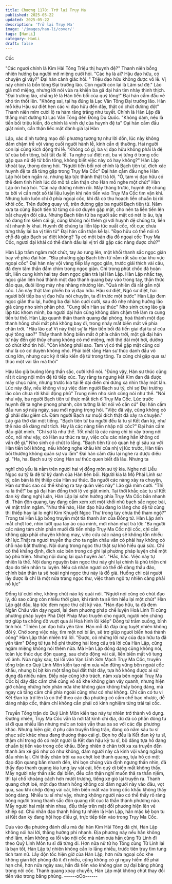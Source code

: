 ```yaml
---
title: Chương 1178: Trở lại Trụy Ma
published: 2025-05-22
updated: 2025-05-22
description: 'Trở lại Trụy Ma'
image: '/images/han-li/cover/'
tags: [HanLi]
category: HanLi
draft: false
---
```


Cốc

"Các ngươi chính là Kim Hải Tông Triệu thị huynh đệ?"
Thanh niên bỗng nhiên hướng ba người mở miệng cười hỏi.
"Các hạ là ai? Hậu đạo hữu, có chuyện gì vậy?"
Đại hán cảnh giác hỏi.
" Triệu đạo hữu không được vô lễ. Vị này chính là bổn tông Đại
trưởng lão. Còn người còn lại là Lâm sư đệ."
Lão giả mở miệng, nhưng lời nói vừa ra khiến ba gã đại hán tim
nhảy thình thịch.
"Đại trưởng lão, chẳng lẽ là Hàn tiền bối của quý tông!"
Đại hán cầm đầu vẻ khó tin thốt lên.
"Không sai, tại hạ đúng là Lạc Vân Tông Đại trưởng lão. Hàn mỗ
kêu Hậu sư điệt hẹn các vị đạo hữu đến đây, thật có chút đường
đột"
Thanh niên mỉm cười lộ ra hàm răng trắng như tuyết.
Chính là Hàn Lập đã thẳng một đường từ Lạc Vân Tông đến
Đông Dụ Quốc.
"Không dám, nếu là tiền bối triệu kiến, đó chính là vinh dự của
huynh đệ ta"
Đại hán cầm đầu giật mình, cẩn thận liếc mặt đánh giá lại Hàn

Lập, xác định tướng mạo đối phương tương tự như lời đồn, lúc
này không dám chậm trễ vội vàng cuối người hành lễ, kính cẩn dị
thường.
Hai người còn lại cũng kích động thi lễ.
"Không có gì, ba vị đạo hữu không phải là đệ tử của bổn tông, bất
tất đa lễ. Ta nghe sư điệt nói, ba vị từng ở trong cốc gặp qua nữ
đệ tử bổn tông, không biết việc này có hay không?"
Hàn Lập khoát tay, thong dong hỏi.
"Người tiền bối nói chính là Bạch tiên tử, đích xác huynh đệ ta đã
từng gặp trong Trụy Ma Cốc"
Đại hán cầm đầu nghe Hàn Lập hỏi bèn ngẩn ra, nhưng lập tức
thành thật trả lời.
"Ồ, tam vị đạo hữu có thể đem tình hình lúc đó mô tả cẩn thận
cho Hàn mỗ nghe một chút"
Hàn Lập ôn hoà hỏi.
"Cái này đương nhiên rồi. Mấy tháng trước, huynh đệ chúng ta bởi
vì cần một số tài liệu luyện khí nên tiến vào Trụy Ma Cốc tìm vận
khí. Nhưng luôn luôn chỉ ở phía ngoại cốc, khi đã có thu hoạch
liền chuẩn bị rời khỏi cốc. Trên đường quay về, trên đường gặp ba
người Bạch tiên tử. Năm xưa ta cùng Bạch tiên tử từng có cơ
duyên gặp mặt, cho nên ta liền tiến lên bắt chuyện đôi câu.
Nhưng Bạch tiên tử ba người sắc mặt có nét lo âu, tựa hồ đang
tìm kiếm cái gì, cũng không nói thêm gì với huynh đệ chúng ta,
liền rất nhanh ly khai. Huynh đệ chúng ta liền lập tức xuất cốc, rốt
cục chưa từng thấy lại ba vị tiên tử"
Đại hán cẩn thận kể lại.
"Đạo hữu có thể nói rõ chỗ đã gặp Bạch sư điệt không? Ta có một
bản địa đồ ngoại cốc Trụy Ma Cốc, ngươi đại khái có thể đánh
dấu lại vị trí đã gặp các nàng được chứ?"

Hàn Lập trầm ngâm một chút, tay áo rung lên, một khối thanh sắc
ngọc giản bay về phía đại hán.
"Địa phương gặp Bạch tiên tử nằm rất sâu của khu vực ngoại cốc"
Đại hán này vội vàng tiếp lấy ngọc giản, trước giải thích vài câu,
đã đem tâm thần đắm chìm trong ngọc giản. Chỉ trong phút chốc
đã hoàn tất, liền cung kính hai tay đem ngọc giản trả lại Hàn Lập.
Hàn Lập nhấc tay, ngọc giản liền hoá thành một đạo thanh quang
bay vào trong tay, thần thức đảo qua, đuôi lông mày nhẹ nhàng
nhướng lên.
"Quả nhiên đã rất gần nội cốc. Lần này thật làm phiền ba vị đạo
hữu. Hậu sư điệt, Ngô sư điệt, hai ngươi bồi tiếp ba vị đạo hữu nói
chuyện, ta đi trước một bước"
Hàn Lập đem ngọc giản thu lại, hướng ba đại hán cười cười, sau
đó nhẹ nhàng hướng lão giả cùng nho sinh phân phó.
"Cung tiễn Hàn sư thúc"
Nho sinh cùng lão giả lập tức khom mình, ba người đại hán cũng
không dám chậm trễ làm ra cung tiễn tư thế.
Hàn Lập quanh thân thanh quang đại phóng, hoá thành một đạo
thanh hồng chói mắt phá không bay đi, trong nháy mắt biến mất
về phía chân trời.
"Hậu lão ca! Vị này thật sự là Hàn tiền bối đã tiến giai đại tu sĩ của
quý tông sao?"
Thấy thanh hồng biến mất ở phía chân trời, một gã đại hán từ nãy
đến giờ thủy chung không có mở miệng, mới thở dài một hơi,
dường có chút khó tin hỏi.
"Còn không phải sao. Tam vị có thể gặp mặt cũng coi như là có
cơ duyên không nhỏ. Phải biết rằng Hàn sư thúc danh đầu vô
cùng lớn, nhưng cực kỳ ít tiếp kiến đệ tử trong tông. Ta cũng chỉ
gặp qua sư thúc một vài lần mà thôi"

Hậu lão giả buông lỏng thần sắc, cười khổ nói.
"Đúng vậy, Hàn sư thúc cũng rất ít cùng nội môn đệ tử tiếp xúc.
Tuy rằng ta ngưng kết Kim đan đã được mấy chục năm, nhưng
trước kia tại lễ đại điển chỉ đứng xa nhìn thấy một lần. Lúc này
đây, nếu không vì sự việc đám người Bạch sư tỷ, chỉ sợ Đại
trưởng lão còn chưa rời khỏi động phủ"
Trung niên nho sinh cũng nói như thế.
"Nói như vậy, ba người Bạch tiên tử thực mất tích ở Trụy Ma Cốc.
Lúc trước huynh đệ ta nghe phong phanh, còn tưởng là lời nói vô
căn cứ"
Đại hán cầm đầu run sợ nửa ngày, sau mới ngưng trọng hỏi.
"Việc đã vậy, cũng không có gì phải dấu giếm cả. Đám người
Bạch sư muội đích thật đã xảy ra chuyện."
Lão giả thở dài một tiếng.
"Bạch tiên tử ba người đều là tu sĩ Kết đan kỳ, như thế nào dễ
dàng mất tích. Hay là các nàng tiến nhập nội cốc?"
Đại hán cầm đầu giật mình.
"Chỉ sợ là như thế. Tốt nhất là các nàng chỉ bị vây trong nội cốc,
nói như vậy, có Hàn sư thúc ra tay, việc cứu các nàng hẳn không
có vấn đề gì."
Nho sinh có chút lo lắng.
"Bạch tiên tử có quan hệ gì sâu xa với Hàn tiền bối không, nếu
không nghe khẩu khí của nhị vị lúc trước, Hàn tiền bối thường
không quản sự vụ lắm"
Đại hán cầm đầu lại nghe ra được điều gì.
"Ha, ha. Bạch sư tỷ cùng Hàn sư thúc quen biết đã lâu. Nhưng ta

nghĩ chủ yếu là nằm trên người hai vị đồng môn sư tỷ kia. Nghe
nói Liễu Ngọc sư tỷ là đệ tử ký danh của Hàn tiền bối. Người kia
là Mộ Phái Linh sư tỷ, căn bản là thị thiếp của Hàn sư thúc. Ba
người các nàng xảy ra chuyện, Hàn sư thúc sao có thể không ra
tay quản việc này"
Lão giả mỉm cười.
"Thì ra là thế!" ba gã đại hán đồng thời lộ vẻ giật mình.
Tại thời khắc các tu sĩ Kết đan kỳ đang nghị luận, Hàn Lập lại
sớm hướng phía Trụy Ma Cốc bắn nhanh đi.
Thân độn quang, tay đang cầm xem xét một khối nhũ bạch sắc
ngọc bài, vẻ mặt trầm ngâm.
"Như thế nào, Hàn đạo hữu đang lo lắng cho đệ tử cùng thị thiếp
hay lại lo nghĩ Kim Khuyết Ngọc Thư trong tay chưa thể tham
ngộ?"
Trong tai Hàn Lập bỗng truyền một tia thanh âm của Đồng tử.
Hàn Lập ánh mắt chợt loé, nhìn lướt qua tay áo của mình, mới
nhàn nhạt trả lời:
"Ba người các nàng tám chín phần mười đã tiến nhập Trụy Ma
Cốc nội cốc, chỉ cần không gặp phải chuyện không may, việc cứu
các nàng sẽ không tốn nhiều khí lực.Thật ra ngươi truyền thụ cho
ta ngân châu văn có phải hay không có chỗ nào bất thường. Nội
dung trong ngọc thư thật sự khó hiểu quá sức. Chỉ có thể khẳng
định, đích xác bên trong có ghi lại phương pháp luyện chế một bộ
phù triện. Nhưng nội dung lại quá huyền ảo".
"Hắc, hắc. Việc này tự nhiên là thế. Nội dung nguyên bản ngọc
thư này ghi lại chính là phù triện chi đạo do tiên nhân tu luyện.
Nếu cá nhân ngươi có thể dễ dàng thấu đáo, chính bản thân ta sẽ
hoài nghi ngọc thư này là đồ giả. Huống chi cái ngươi lấy được là
chỉ là một nửa trang ngọc thư, việc tham ngộ tự nhiên càng phải
nỗ lực"

Đồng tử cười nhẹ, không chút nào kỳ quái nói.
"Ngươi nói cũng có chút đạo lý, dù sao cũng còn nhiều thời gian,
khi rảnh ta sẽ tìm hiểu lại một chút"
Hàn Lập gật đầu, lập tức đem ngọc thư cất kỹ vào.
"Hàn đạo hữu, ta đã đem Ngân Châu văn dạy ngươi, lại đem
phương pháp chế luyện Hoả Linh Ti cùng phương pháp luyện Phá
Diệt Pháp Mục truyền cho ngươi, ngươi nên chăng trợ giúp ta
chống đỡ vuợt qua ải Hoá hình lôi kiếp"
Đồng tử trầm xuống, bình tình hỏi.
"Thiên Lan đạo hữu yên tâm. Hàn mỗ đã đáp ứng tuyệt nhiên
không đổi ý. Chờ xong việc này, tìm một nơi bí ẩn, sẽ trợ giúp
ngươi biến hoá thành công"
Hàn Lập thản nhiên trả lời.
"Được, có những lời này của đạo hữu ta đã yên tâm" Đồng tử tựa
hồ phi thường hài lòng câu trả lời của Hàn Lập, cũng ngậm miệng
không nói thêm nữa.
Mà Hàn Lập đồng dạng cũng không nói, toàn lực thúc dục độn
quang, sau chớp động vài cái, liền biến mất vô tung vô ảnh.
Nửa ngày sau, tại lối vào Vạn Lĩnh Sơn Mạch Trụy Ma Cốc,
truyền tống trận do Quỷ Linh Môn kiến tạo năm xưa vẫn đứng
vững bên ngoài cốc khẩu, nhưng bị bịt kín một tầng bụi đất thật
dày, tựa hồ không được ai sử dụng đã nhiều năm.
Điều này cũng khó trách, năm xưa bên ngoài Truỵ Ma Cốc bị dày
đặc cấm chế cùng vô số khe không gian vây quanh, nhưng hiện
giờ chẳng những hơn phân nửa khe không gian không thấy bóng
dáng, mà ngay cả tầng cấm chế phía ngoài cũng như có như
không. Chỉ cần có tu vi Kết Đan kỳ trở lên là có thể theo các địa
phương có cấm chế bạc nhược, dễ dàng nhập cốc, thậm chí
không cần phải có kinh nghiệm từng trải tại cốc.

Truyền Tống trận do Quỷ Linh Môn kiến tạo này tự nhiên trở
thành vô dụng.
Đương nhiên, Trụy Ma Cốc vẫn là nơi tất kinh chi địa, dù đã có
phần đông tu sĩ đi qua nhiều lần nhưng mức an toàn vẫn thua xa
so với các địa phương khác.
Nhưng hiện giờ, ở phụ cận truyền tống trận, đang có năm sáu tu
sĩ phục sức khác nhau đang thương thảo cái gì.
Bọn họ đều là Kết đan kỳ tu sĩ, thậm chí trong đó có một người là
Kết đan hậu kỳ tu sĩ, bộ dáng tựa hồ đang chuẩn bị tiến vào trong
cốc khẩu.
Bỗng nhiên ở chân trời xa xa truyền đến thanh âm xé gió như có
như không, đám người này cả kinh vội vàng ngẩng đầu nhìn lại.
Chỉ thấy chân trời xa xa chợt loé thanh quang, tựa hồ có một đạo
độn quang bắn nhanh đến, khi bọn chúng vừa định ngưng thần
nhìn, đã thấy đạo thanh quang kia lung lay vài cái, liền quỷ dị biến
mất không thấy.
Mấy người này thần sắc đại biến, đều cẩn thận nghĩ muốn thả ra
thần nịêm, thì tại chổ khoảng cách hơn mười trượng, tiếng xé gió
lại truyền ra.
Thanh quang chợt loé, một đạo thanh hồng không coi đám người
này vào đâu, vọt qua, sau khi chớp động vài cái, liền biến mất vào
trong cốc khẩu không thấy bóng dáng.
Nhiều tu sĩ như vậy, nhưng không người nào có thể thấy rõ ràng
bóng người trong thanh sắc độn quang rốt cục là thần thánh
phương nào.
Mấy người hai mặt nhìn nhau, đều thấy trên mặt đối phương hiện
lên vẻ khiếp sợ.
Chủ nhân đạo thanh hồng tự nhiên là Hàn Lập, hắn mặc kệ bọn
tu sĩ Kết đan kỳ đang hội họp điều gì, trực tiếp tiến vào trong Trụy
Ma Cốc.

Dựa vào địa phương đánh dấu mà đại hán Kim Hải Tông đã chỉ,
Hàn Lập không nói hai lời, thẳng hướng phi nhanh.
Địa phương này nếu hắn không nhớ lầm, nằm không xa lối vào
nội cốc mà năm xưa hắn cùng Tử Linh đi theo Quỷ Linh Môn tu sĩ
đã từng đi.
Hơn nữa nữ tử họ Tống cùng Tử Linh lại là bạn tốt, Hàn Lập tự
nhiên không cần lo lắng nhiều, trước tiên truy tìm tung tích tam
nữ.
Lấy độn tốc hiện giờ của Hàn Lập, hơn nửa ngoại cốc khe không
gian liệt phùng đã ít đi nhiều, cũng không có gì nguy hiểm để phải
hạn chế, hơn nửa ngày sau, hắn đã tiến vào không gian cự đại
băng phùng trong nội cốc.
Thanh quang xoay chuyển, Hàn Lập mặt không chút thay đổi tiến
vào trong băng phùng.
------oOo------
